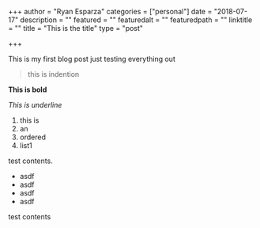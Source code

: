 +++
author = "Ryan Esparza"
categories = ["personal"]
date = "2018-07-17"
description = ""
featured = ""
featuredalt = ""
featuredpath = ""
linktitle = ""
title = "This is the title"
type = "post"

+++


This is my first blog post just testing everything out

> this is indention

**This is bold**

_This is underline_

1. this is
2. an
3. ordered
4. list1

  test contents.

* asdf
* asdf
* asdf
* asdf

 test contents
